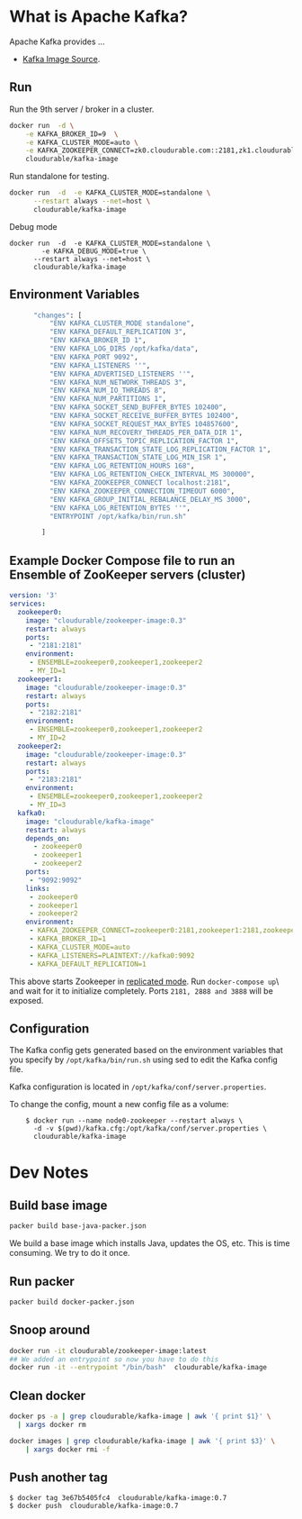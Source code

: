 
# What is Apache Kafka?

Apache Kafka provides ...


* [Kafka Image Source](https://github.com/cloudurable/kafka-cloud/tree/master/kafka-image).


## Run

Run the 9th server / broker in a cluster.

```sh
docker run  -d \
    -e KAFKA_BROKER_ID=9  \
    -e KAFKA_CLUSTER_MODE=auto \
    -e KAFKA_ZOOKEEPER_CONNECT=zk0.cloudurable.com::2181,zk1.cloudurable.com::2181,zk2.cloudurable.com::2181 \
    cloudurable/kafka-image
```


Run standalone for testing.

```sh
docker run  -d  -e KAFKA_CLUSTER_MODE=standalone \
      --restart always --net=host \
      cloudurable/kafka-image
```

Debug mode

```
docker run  -d  -e KAFKA_CLUSTER_MODE=standalone \
        -e KAFKA_DEBUG_MODE=true \
      --restart always --net=host \
      cloudurable/kafka-image
```

## Environment Variables


```sh
      "changes": [
          "ENV KAFKA_CLUSTER_MODE standalone",
          "ENV KAFKA_DEFAULT_REPLICATION 3",
          "ENV KAFKA_BROKER_ID 1",
          "ENV KAFKA_LOG_DIRS /opt/kafka/data",
          "ENV KAFKA_PORT 9092",
          "ENV KAFKA_LISTENERS ''",
          "ENV KAFKA_ADVERTISED_LISTENERS ''",
          "ENV KAFKA_NUM_NETWORK_THREADS 3",
          "ENV KAFKA_NUM_IO_THREADS 8",
          "ENV KAFKA_NUM_PARTITIONS 1",
          "ENV KAFKA_SOCKET_SEND_BUFFER_BYTES 102400",
          "ENV KAFKA_SOCKET_RECEIVE_BUFFER_BYTES 102400",
          "ENV KAFKA_SOCKET_REQUEST_MAX_BYTES 104857600",
          "ENV KAFKA_NUM_RECOVERY_THREADS_PER_DATA_DIR 1",
          "ENV KAFKA_OFFSETS_TOPIC_REPLICATION_FACTOR 1",
          "ENV KAFKA_TRANSACTION_STATE_LOG_REPLICATION_FACTOR 1",
          "ENV KAFKA_TRANSACTION_STATE_LOG_MIN_ISR 1",
          "ENV KAFKA_LOG_RETENTION_HOURS 168",
          "ENV KAFKA_LOG_RETENTION_CHECK_INTERVAL_MS 300000",
          "ENV KAFKA_ZOOKEEPER_CONNECT localhost:2181",
          "ENV KAFKA_ZOOKEEPER_CONNECTION_TIMEOUT 6000",
          "ENV KAFKA_GROUP_INITIAL_REBALANCE_DELAY_MS 3000",
          "ENV KAFKA_LOG_RETENTION_BYTES ''",
          "ENTRYPOINT /opt/kafka/bin/run.sh"

        ]
```


## Example Docker Compose file to run an Ensemble of ZooKeeper servers (cluster)

```yaml
version: '3'
services:
  zookeeper0:
    image: "cloudurable/zookeeper-image:0.3"
    restart: always
    ports:
     - "2181:2181"
    environment:
     - ENSEMBLE=zookeeper0,zookeeper1,zookeeper2
     - MY_ID=1
  zookeeper1:
    image: "cloudurable/zookeeper-image:0.3"
    restart: always
    ports:
     - "2182:2181"
    environment:
     - ENSEMBLE=zookeeper0,zookeeper1,zookeeper2
     - MY_ID=2
  zookeeper2:
    image: "cloudurable/zookeeper-image:0.3"
    restart: always
    ports:
     - "2183:2181"
    environment:
     - ENSEMBLE=zookeeper0,zookeeper1,zookeeper2
     - MY_ID=3
  kafka0:
    image: "cloudurable/kafka-image"
    restart: always
    depends_on:
      - zookeeper0
      - zookeeper1
      - zookeeper2
    ports:
     - "9092:9092"
    links:
     - zookeeper0
     - zookeeper1
     - zookeeper2
    environment:
     - KAFKA_ZOOKEEPER_CONNECT=zookeeper0:2181,zookeeper1:2181,zookeeper2:2181
     - KAFKA_BROKER_ID=1
     - KAFKA_CLUSTER_MODE=auto
     - KAFKA_LISTENERS=PLAINTEXT://kafka0:9092
     - KAFKA_DEFAULT_REPLICATION=1
```


This above starts Zookeeper in [replicated mode](http://zookeeper.apache.org/doc/current/zookeeperStarted.html#sc_RunningReplicatedZooKeeper). Run `docker-compose up`\ and wait for it to initialize completely. Ports `2181, 2888 and 3888` will be exposed.





## Configuration


The Kafka config gets generated based on the environment variables that you specify by
`/opt/kafka/bin/run.sh` using sed to edit the Kafka config file.


Kafka configuration is located in `/opt/kafka/conf/server.properties`.

To change the config, mount a new config file as a volume:

```
	$ docker run --name node0-zookeeper --restart always \
      -d -v $(pwd)/kafka.cfg:/opt/kafka/conf/server.properties \
      cloudurable/kafka-image
```



# Dev Notes



## Build base image
```sh
packer build base-java-packer.json
```

We build a base image which installs Java, updates the OS, etc.
This is time consuming. We try to do it once.

## Run packer
```sh
packer build docker-packer.json
```

## Snoop around
```sh
docker run -it cloudurable/zookeeper-image:latest
## We added an entrypoint so now you have to do this
docker run -it --entrypoint "/bin/bash"  cloudurable/kafka-image

```

## Clean docker

```sh
docker ps -a | grep cloudurable/kafka-image | awk '{ print $1}' \
  | xargs docker rm

docker images | grep cloudurable/kafka-image | awk '{ print $3}' \
    | xargs docker rmi -f
```

## Push another tag
```
$ docker tag 3e67b5405fc4  cloudurable/kafka-image:0.7
$ docker push  cloudurable/kafka-image:0.7
```
